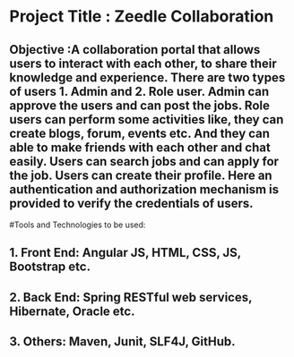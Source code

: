 # Project Title : Zeedle Collaboration 
## Objective :A collaboration portal that allows users to interact with each other, to share their knowledge and experience. There are two types of users 1. Admin and 2. Role user. Admin can approve the users and can post the jobs. Role users can perform some activities like, they can create blogs, forum, events etc. And they can able to make friends with each other and chat easily. Users can search jobs and can apply for the job. Users can create their profile.  Here an authentication and authorization mechanism is provided to verify the credentials of users.

#Tools and Technologies to be used:
## 1.	Front End: Angular JS, HTML, CSS, JS, Bootstrap etc.
## 2.	Back End: Spring RESTful web services, Hibernate, Oracle etc.
## 3.	Others: Maven, Junit, SLF4J, GitHub.

